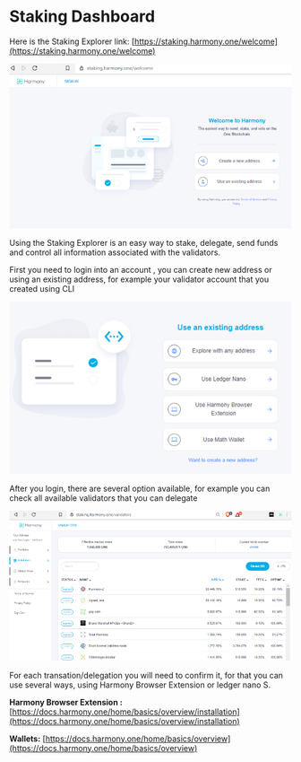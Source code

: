 # Staking Dashboard

Here is the Staking Explorer link:  [https://staking.harmony.one/welcome](https://staking.harmony.one/welcome)

![](../.gitbook/assets/image%20%28130%29.png)

Using the Staking Explorer is an easy way to stake, delegate, send funds and control all information associated with the validators.

First you need to login into an account , you can create new address or using an existing address, for example your validator account that you created using CLI

![](../.gitbook/assets/image%20%2870%29.png)

After you login, there are several option available, for example you can check all available validators that you can delegate

![](../.gitbook/assets/image%20%2892%29.png)

For each transation/delegation you will need to confirm it, for that you can use several ways, using Harmony Browser Extension or ledger nano S.

**Harmony Browser Extension :** [https://docs.harmony.one/home/basics/overview/installation](https://docs.harmony.one/home/basics/overview/installation)

**Wallets:** [https://docs.harmony.one/home/basics/overview](https://docs.harmony.one/home/basics/overview)

